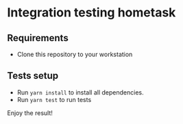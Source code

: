 # Integration testing hometask

## Requirements
- Clone this repository to your workstation

## Tests setup
- Run `yarn install` to install all dependencies.
- Run `yarn test` to run tests

Enjoy the result!



